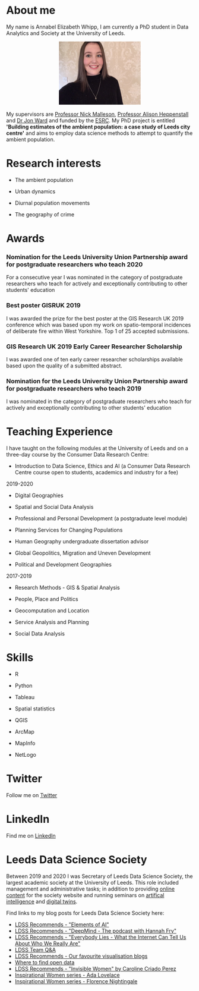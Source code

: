 # About me

My name is Annabel Elizabeth Whipp, I am currently a PhD student in Data Analytics and Society at the University of Leeds.

<p align="center">
  <img width="220" height="170" src="IMG_5412.JPG">
</p>

My supervisors are [Professor Nick Malleson](http://nickmalleson.co.uk), [Professor Alison Heppenstall](https://www.turing.ac.uk/people/researchers/alison-heppenstall) and [Dr Jon Ward](http://www1.maths.leeds.ac.uk/~jaward/) and funded by the [ESRC](http://www.esrc.ac.uk). My PhD project is entitled **'Building estimates of the ambient population: a case study of Leeds city centre'** and aims to employ data science methods to attempt to quantify the ambient population. 



# Research interests

- The ambient population

- Urban dynamics

- Diurnal population movements

- The geography of crime 


# Awards

### Nomination for the Leeds University Union Partnership award for postgraduate researchers who teach 2020

For a consecutive year I was nominated in the category of postgraduate researchers who teach for actively and exceptionally contributing to other students' education

### Best poster GISRUK 2019

I was awarded the prize for the best poster at the GIS Research UK 2019 conference which was based upon my work on spatio-temporal incidences of deliberate fire within West Yorkshire. Top 1 of 25 accepted submissions.


### GIS Research UK 2019 Early Career Researcher Scholarship

I was awarded one of ten early career researcher scholarships available based upon the quality of a submitted abstract.


### Nomination for the Leeds University Union Partnership award for postgraduate researchers who teach 2019

I was nominated in the category of postgraduate researchers who teach for actively and exceptionally contributing to other students' education

# Teaching Experience

I have taught on the following modules at the University of Leeds and on a three-day course by the Consumer Data Research Centre:

- Introduction to Data Science, Ethics and AI (a Consumer Data Research Centre course open to students, academics and industry for a fee)

2019-2020

- Digital Geographies

- Spatial and Social Data Analysis 

- Professional and Personal Development (a postgraduate level module)

- Planning Services for Changing Populations

- Human Geography undergraduate dissertation advisor

- Global Geopolitics, Migration and Uneven Development

- Political and Development Geographies

2017-2019

- Research Methods - GIS & Spatial Analysis

- People, Place and Politics 

- Geocomputation and Location

- Service Analysis and Planning

- Social Data Analysis

# Skills

- R

- Python

- Tableau

- Spatial statistics

- QGIS

- ArcMap

- MapInfo

- NetLogo

# Twitter

Follow me on [Twitter](https://twitter.com/AnnabelWhipp)

# LinkedIn

Find me on [LinkedIn](https://uk.linkedin.com/in/annabel-whipp-82ab00183)

# Leeds Data Science Society

Between 2019 and 2020 I was Secretary of Leeds Data Science Society, the largest academic society at the University of Leeds. This role included management and administrative tasks; in addition to providing [online content](https://leedsdatascience.github.io/authors/annabel/) for the society website and running seminars on [artifical intelligence](https://leedsdatascience.github.io/talk/introtoai20/) and [digital twins](https://leedsdatascience.github.io/talk/digitaltwins19/). 

Find links to my blog posts for Leeds Data Science Society here:

- [LDSS Recommends - "Elements of AI"](https://leedsdatascience.github.io/post/elements-of-ai/)
- [LDSS Recommends - "DeepMind - The podcast with Hannah Fry"](https://leedsdatascience.github.io/post/deepmind-podcast/)
- [LDSS Recommends - "Everybody Lies - What the Internet Can Tell Us About Who We Really Are"](https://leedsdatascience.github.io/post/everybody-lies/)
- [LDSS Team Q&A](https://leedsdatascience.github.io/post/team-q-a/)
- [LDSS Recommends - Our favourite visualisation blogs](https://leedsdatascience.github.io/post/visualisation-blogs/)
- [Where to find open data](https://leedsdatascience.github.io/post/open-data/)
- [LDSS Recommends - "Invisible Women" by Caroline Criado Perez](https://leedsdatascience.github.io/post/invisible-women/)
- [Inspirational Women series - Ada Lovelace](https://leedsdatascience.github.io/post/ada-lovelace/)
- [Inspirational Women series - Florence Nightingale](https://leedsdatascience.github.io/post/florence-nightingale/)
